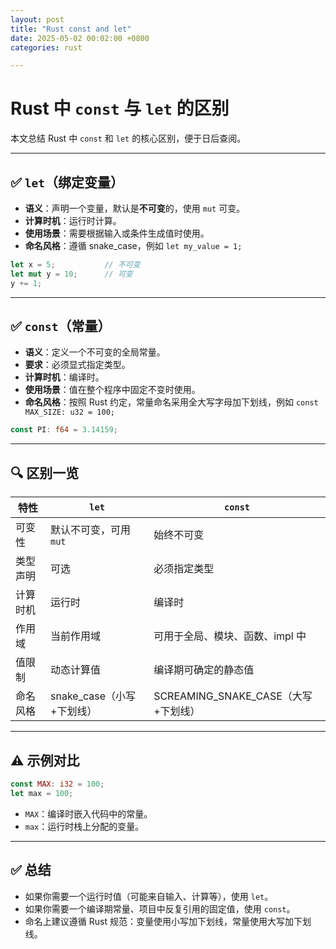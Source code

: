 ```yaml
---
layout: post
title: "Rust const and let"
date: 2025-05-02 00:02:00 +0800
categories: rust

---
```

# Rust 中 `const` 与 `let` 的区别

本文总结 Rust 中 `const` 和 `let` 的核心区别，便于日后查阅。

---

## ✅ `let`（绑定变量）

- **语义**：声明一个变量，默认是**不可变**的，使用 `mut` 可变。
- **计算时机**：运行时计算。
- **使用场景**：需要根据输入或条件生成值时使用。
- **命名风格**：遵循 snake_case，例如 `let my_value = 1;`

```rust
let x = 5;           // 不可变
let mut y = 10;      // 可变
y += 1;
```

---

## ✅ `const`（常量）

- **语义**：定义一个不可变的全局常量。
- **要求**：必须显式指定类型。
- **计算时机**：编译时。
- **使用场景**：值在整个程序中固定不变时使用。
- **命名风格**：按照 Rust 约定，常量命名采用全大写字母加下划线，例如 `const MAX_SIZE: u32 = 100;`

```rust
const PI: f64 = 3.14159;
```

---

## 🔍 区别一览

| 特性        | `let`                      | `const`                               |
|-------------|----------------------------|----------------------------------------|
| 可变性      | 默认不可变，可用 `mut`     | 始终不可变                             |
| 类型声明    | 可选                        | 必须指定类型                           |
| 计算时机    | 运行时                      | 编译时                                 |
| 作用域      | 当前作用域                  | 可用于全局、模块、函数、impl 中        |
| 值限制      | 动态计算值                  | 编译期可确定的静态值                   |
| 命名风格    | snake_case（小写+下划线）  | SCREAMING_SNAKE_CASE（大写+下划线）   |

---

## ⚠️ 示例对比

```rust
const MAX: i32 = 100;
let max = 100;
```

- `MAX`：编译时嵌入代码中的常量。
- `max`：运行时栈上分配的变量。

---

## ✅ 总结

- 如果你需要一个运行时值（可能来自输入、计算等），使用 `let`。
- 如果你需要一个编译期常量、项目中反复引用的固定值，使用 `const`。
- 命名上建议遵循 Rust 规范：变量使用小写加下划线，常量使用大写加下划线。




